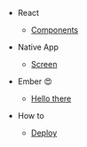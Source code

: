 - React
  - [Components](react-components.md)

- Native App
  - [Screen](native-screen.md)

- Ember 😍
  - [Hello there](ember-intro.md)

- How to
  - [Deploy](deploy.md)
